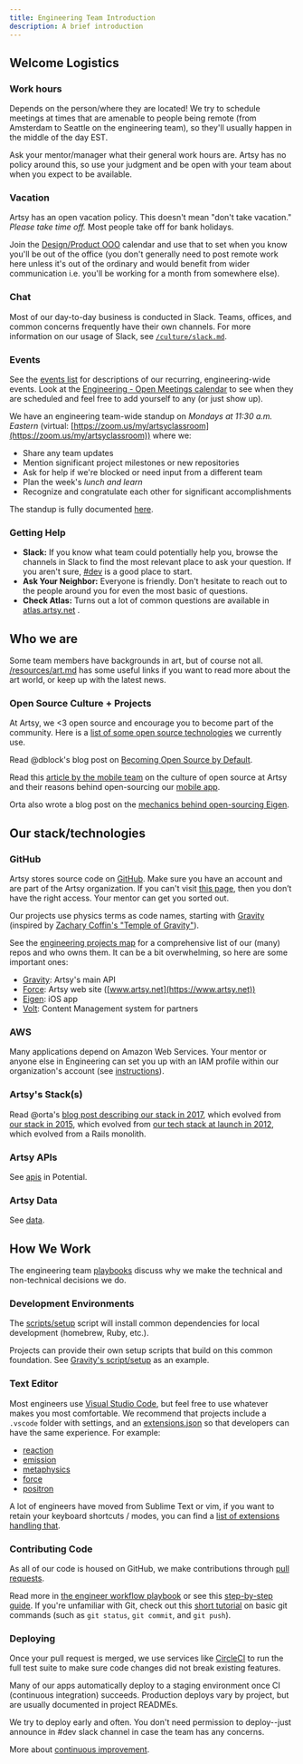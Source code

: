 ```yaml
---
title: Engineering Team Introduction
description: A brief introduction
---
```


## Welcome Logistics

### Work hours
Depends on the person/where they are located! We try to schedule meetings at times that are amenable to people being remote (from Amsterdam to Seattle on the engineering team), so they'll usually happen in the middle of the day EST.

Ask your mentor/manager what their general work hours are. Artsy has no policy around this, so use your judgment and be open with your team about when you expect to be available.

### Vacation
Artsy has an open vacation policy. This doesn't mean "don't take vacation." _Please take time off._ Most people take off for bank holidays.

Join the [Design/Product OOO](https://calendar.google.com/calendar/embed?src=artsymail.com_gl81jptn59gjfv1kg0fer1i4jo%40group.calendar.google.com&ctz=America%2FNew_York) calendar and use that to set when you know you'll be out of the office (you don't generally need to post remote work here unless it's out of the ordinary and would benefit from wider communication i.e. you'll be working for a month from somewhere else).

### Chat

Most of our day-to-day business is conducted in Slack. Teams, offices, and common concerns frequently have their
own channels. For more information on our usage of Slack, see [`/culture/slack.md`](/culture/slack.md).

### Events

See the [events list](/events) for descriptions of our recurring, engineering-wide events. Look at the [Engineering - Open Meetings calendar](https://calendar.google.com/calendar/r?cid=YXJ0c3ltYWlsLmNvbV9nODFpbzRhOThkZHZuMWloMWEzbG0yb2NkNEBncm91cC5jYWxlbmRhci5nb29nbGUuY29t) to see when they are scheduled and feel free to add yourself to any (or just show up).

We have an engineering team-wide standup on _Mondays at 11:30 a.m. Eastern_ (virtual:
[https://zoom.us/my/artsyclassroom](https://zoom.us/my/artsyclassroom)) where we:

- Share any team updates
- Mention significant project milestones or new repositories
- Ask for help if we're blocked or need input from a different team
- Plan the week's _lunch and learn_
- Recognize and congratulate each other for significant accomplishments

The standup is fully documented [here](/events/open-standup.md).

### Getting Help

- **Slack:** If you know what team could potentially help you, browse the channels in Slack to find the most
  relevant place to ask your question. If you aren't sure, [#dev](https://artsy.slack.com/messages/dev) is a good
  place to start.
- **Ask Your Neighbor:** Everyone is friendly. Don't hesitate to reach out to the people around you for even the
  most basic of questions.
- **Check Atlas:** Turns out a lot of common questions are available in [atlas.artsy.net](http://atlas.artsy.net) .

## Who we are

Some team members have backgrounds in art, but of course not all.
[/resources/art.md](/resources/art.md) has some useful links if you want to read more about the art
world, or keep up with the latest news.

### Open Source Culture + Projects

At Artsy, we <3 open source and encourage you to become part of the community. Here is a
[list of some open source technologies](http://artsy.github.io/open-source/) we currently use.

Read @dblock's blog post on
[Becoming Open Source by Default](http://code.dblock.org/2015/02/09/becoming-open-source-by-default.html).

Read this [article by the mobile team](http://www.objc.io/issue-22/artsy.html) on the culture of open source at
Artsy and their reasons behind open-sourcing our [mobile app](https://github.com/artsy/eigen).

Orta also wrote a blog post on the
[mechanics behind open-sourcing Eigen](http://artsy.github.io/blog/2015/04/28/how-we-open-sourced-eigen/).


## Our stack/technologies

### GitHub

Artsy stores source code on [GitHub](https://github.com/artsy). Make sure you have an account and are part of the Artsy organization. If you can't visit [this page](https://github.com/artsy/gravity), then you don’t have the right access. Your mentor can get you sorted out.

Our projects use physics terms as code names, starting with [Gravity](https://github.com/artsy/gravity) (inspired
by [Zachary Coffin's "Temple of Gravity"](http://www.zacharycoffin.com/work/temple-of-gravity)).

See the [engineering projects map](https://github.com/artsy/potential/wiki/Project-List) for a comprehensive list of our (many) repos and who owns them. It can be a bit overwhelming, so here are some important ones:

- [Gravity](https://github.com/artsy/gravity): Artsy's main API
- [Force](https://github.com/artsy/force): Artsy web site ([www.artsy.net](https://www.artsy.net))
- [Eigen](https://github.com/artsy/eigen): iOS app
- [Volt](https://github.com/artsy/volt): Content Management system for partners

### AWS

Many applications depend on Amazon Web Services. Your mentor or anyone else in Engineering can set you up with an
IAM profile within our organization's account (see
[instructions](https://github.com/artsy/potential/wiki/Platform-FAQ#add-a-new-aws-user)).

### Artsy's Stack(s)

Read @orta's
[blog post describing our stack in 2017](http://artsy.github.io/blog/2017/04/14/artsy-technology-stack-2017/),
which evolved from [our stack in 2015](http://artsy.github.io/blog/2015/03/23/artsy-technology-stack-2015/), which
evolved from [our tech stack at launch in 2012](http://artsy.github.io/blog/2012/10/10/artsy-technology-stack/),
which evolved from a Rails monolith.

### Artsy APIs

See [apis](https://github.com/artsy/potential/blob/master/apis/README.md) in Potential.

### Artsy Data

See [data](https://github.com/artsy/potential/blob/master/data/README.md).

## How We Work

The engineering team [playbooks](/playbooks#readme) discuss why we make the technical and non-technical decisions we do.

### Development Environments

The [scripts/setup](https://github.com/artsy/potential/blob/master/scripts/setup) script will install common
dependencies for local development (homebrew, Ruby, etc.).

Projects can provide their own setup scripts that build on this common foundation. See
[Gravity's script/setup](https://github.com/artsy/gravity/blob/master/script/setup) as an example.

### Text Editor

Most engineers use [Visual Studio Code](https://code.visualstudio.com), but feel free to use whatever makes you
most comfortable. We recommend that projects include a `.vscode` folder with settings, and an
[extensions.json](https://code.visualstudio.com/docs/editor/extension-gallery#_workspace-recommended-extensions) so
that developers can have the same experience. For example:

- [reaction](https://github.com/artsy/reaction/tree/master/.vscode)
- [emission](https://github.com/artsy/emission/tree/master/.vscode)
- [metaphysics](https://github.com/artsy/metaphysics/tree/master/.vscode)
- [force](https://github.com/artsy/force/tree/master/.vscode)
- [positron](https://github.com/artsy/positron/tree/master/.vscode)

A lot of engineers have moved from Sublime Text or vim, if you want to retain your keyboard shortcuts / modes, you
can find a
[list of extensions handling that](https://code.visualstudio.com/docs/getstarted/keybindings#_keymap-extensions).

### Contributing Code

As all of our code is housed on GitHub, we make contributions through
[pull requests](http://artsy.github.io/blog/2012/01/29/how-art-dot-sy-uses-github-to-build-art-dot-sy/).

Read more in [the engineer workflow playbook](/playbooks/engineer-workflow.md#readme) or see this
[step-by-step guide](https://github.com/artsy/potential/blob/master/github/workflow.md). If you're unfamiliar with
Git, check out this [short tutorial](https://try.github.io) on basic git commands (such as `git status`,
`git commit`, and `git push`).

### Deploying

Once your pull request is merged, we use services like [CircleCI](https://circleci.com/) to run the full test suite
to make sure code changes did not break existing features.

Many of our apps automatically deploy to a staging environment once CI (continuous integration) succeeds.
Production deploys vary by project, but are usually documented in project READMEs.

We try to deploy early and often. You don't need permission to deploy--just announce in #dev slack channel in case
the team has any concerns.

More about [continuous improvement](/playbooks/engineer-workflow.md#continuous-improvement).
